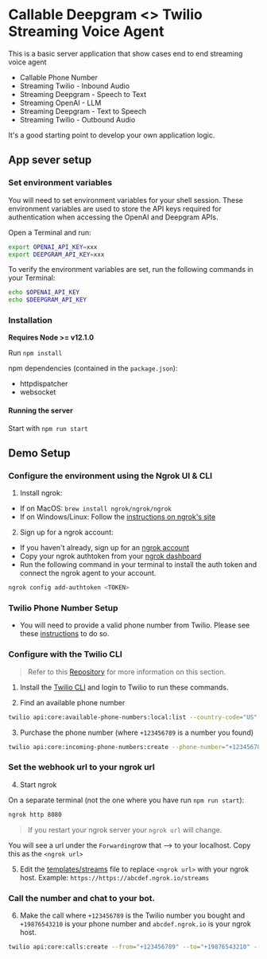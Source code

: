 # Callable Deepgram <> Twilio Streaming Voice Agent

This is a basic server application that show cases end to end streaming voice agent

* Callable Phone Number
* Streaming Twilio - Inbound Audio
* Streaming Deepgram - Speech to Text
* Streaming OpenAI - LLM
* Streaming Deepgram - Text to Speech
* Streaming Twilio - Outbound Audio

It's a good starting point to develop your own application logic.

## App sever setup


### Set environment variables

 You will need to set environment variables for your shell session. These environment variables are used to store the API keys required for authentication when accessing the OpenAI and Deepgram APIs.

 Open a Terminal and run:

```sh
export OPENAI_API_KEY=xxx
export DEEPGRAM_API_KEY=xxx
```

To verify the environment variables are set, run the following commands in your Terminal:

```sh
echo $OPENAI_API_KEY
echo $DEEPGRAM_API_KEY
```

### Installation

**Requires Node >= v12.1.0**

Run `npm install`

npm dependencies (contained in the `package.json`):
* httpdispatcher
* websocket

#### Running the server

Start with `npm run start`

## Demo Setup

### Configure the environment using the Ngrok UI & CLI

1. Install ngrok:
- If on MacOS: `brew install ngrok/ngrok/ngrok`
- If on Windows/Linux: Follow the [instructions on ngrok's site](https://ngrok.com/docs/getting-started/)

2. Sign up for a ngrok account:
- If you haven't already, sign up for an [ngrok account](https://dashboard.ngrok.com/get-started/setup/macos)
- Copy your ngrok authtoken from your [ngrok dashboard](https://dashboard.ngrok.com/get-started/your-authtoken)
- Run the following command in your terminal to install the auth token and connect the ngrok agent to your account.

```sh
ngrok config add-authtoken <TOKEN>
```

### Twilio Phone Number Setup

- You will need to provide a valid phone number from Twilio. Please see these [instructions](https://help.twilio.com/articles/223135247-How-to-Search-for-and-Buy-a-Twilio-Phone-Number-from-Console) to do so.

### Configure with the Twilio CLI

> Refer to this [Repository](https://github.com/twilio/media-streams/tree/master/node/connect-basic) for more information on this section.

1. Install the [Twilio CLI](https://www.twilio.com/docs/twilio-cli/quickstart) and login to Twilio to run these commands.

2. Find an available phone number

```sh
twilio api:core:available-phone-numbers:local:list --country-code="US" --voice-enabled --properties="phoneNumber"`
```

3. Purchase the phone number (where `+123456789` is a number you found)

```sh
twilio api:core:incoming-phone-numbers:create --phone-number="+123456789"`
```

### Set the webhook url to your ngrok url

4. Start ngrok

On a separate terminal (not the one where you have run `npm run start`):

```sh
ngrok http 8080
```
> If you restart your ngrok server your `ngrok url` will change.

You will see a url under the `Forwarding`row that --> to your localhost. Copy this as the `<ngrok url>`

5. Edit the [templates/streams](templates/streams.xml) file to replace `<ngrok url>` with your ngrok host. Example: `https://https://abcdef.ngrok.io/streams`

### Call the number and chat to your bot.

6. Make the call where `+123456789` is the Twilio number you bought and `+19876543210` is your phone number and `abcdef.ngrok.io` is your ngrok host.

```sh
twilio api:core:calls:create --from="+123456789" --to="+19876543210" --url="https://abcdef.ngrok.io/twiml"
```
